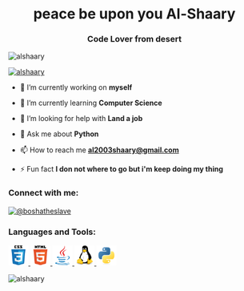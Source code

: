 <h1 align="center">peace be upon you Al-Shaary</h1>
<h3 align="center">Code Lover from desert</h3>

<p align="left"> <img src="https://komarev.com/ghpvc/?username=alshaary&label=Profile%20views&color=0e75b6&style=flat" alt="alshaary" /> </p>

<p align="left"> <a href="https://github.com/ryo-ma/github-profile-trophy"><img src="https://github-profile-trophy.vercel.app/?username=alshaary" alt="alshaary" /></a> </p>

- 🔭 I’m currently working on **myself**

- 🌱 I’m currently learning **Computer Science**

- 🤝 I’m looking for help with **Land a job**

- 💬 Ask me about **Python**

- 📫 How to reach me **al2003shaary@gmail.com**

- ⚡ Fun fact **I don not where to go but i'm keep doing my thing**

<h3 align="left">Connect with me:</h3>
<p align="left">
<a href="https://twitter.com/@boshatheslave" target="blank"><img align="center" src="https://raw.githubusercontent.com/rahuldkjain/github-profile-readme-generator/master/src/images/icons/Social/twitter.svg" alt="@boshatheslave" height="30" width="40" /></a>
</p>

<h3 align="left">Languages and Tools:</h3>
<p align="left"> <a href="https://www.w3schools.com/css/" target="_blank" rel="noreferrer"> <img src="https://raw.githubusercontent.com/devicons/devicon/master/icons/css3/css3-original-wordmark.svg" alt="css3" width="40" height="40"/> </a> <a href="https://www.w3.org/html/" target="_blank" rel="noreferrer"> <img src="https://raw.githubusercontent.com/devicons/devicon/master/icons/html5/html5-original-wordmark.svg" alt="html5" width="40" height="40"/> </a> <a href="https://www.java.com" target="_blank" rel="noreferrer"> <img src="https://raw.githubusercontent.com/devicons/devicon/master/icons/java/java-original.svg" alt="java" width="40" height="40"/> </a> <a href="https://www.linux.org/" target="_blank" rel="noreferrer"> <img src="https://raw.githubusercontent.com/devicons/devicon/master/icons/linux/linux-original.svg" alt="linux" width="40" height="40"/> </a> <a href="https://www.python.org" target="_blank" rel="noreferrer"> <img src="https://raw.githubusercontent.com/devicons/devicon/master/icons/python/python-original.svg" alt="python" width="40" height="40"/> </a> </p>

<p><img align="center" src="https://github-readme-stats.vercel.app/api/top-langs?username=alshaary&show_icons=true&locale=en&layout=compact" alt="alshaary" /></p>
